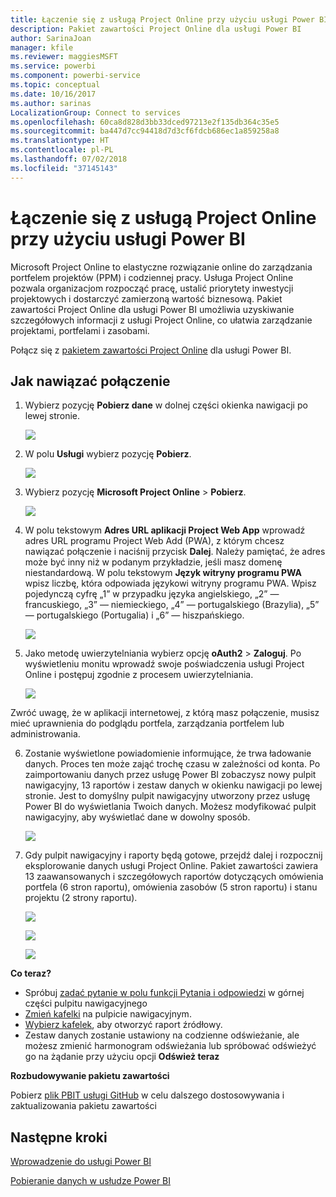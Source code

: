 ```yaml
---
title: Łączenie się z usługą Project Online przy użyciu usługi Power BI
description: Pakiet zawartości Project Online dla usługi Power BI
author: SarinaJoan
manager: kfile
ms.reviewer: maggiesMSFT
ms.service: powerbi
ms.component: powerbi-service
ms.topic: conceptual
ms.date: 10/16/2017
ms.author: sarinas
LocalizationGroup: Connect to services
ms.openlocfilehash: 60ca8d828d3bb33dced97213e2f135db364c35e5
ms.sourcegitcommit: ba447d7cc94418d7d3cf6fdcb686ec1a859258a8
ms.translationtype: HT
ms.contentlocale: pl-PL
ms.lasthandoff: 07/02/2018
ms.locfileid: "37145143"
---
```

# <a name="connect-to-project-online-with-power-bi"></a>Łączenie się z usługą Project Online przy użyciu usługi Power BI
Microsoft Project Online to elastyczne rozwiązanie online do zarządzania portfelem projektów (PPM) i codziennej pracy. Usługa Project Online pozwala organizacjom rozpocząć pracę, ustalić priorytety inwestycji projektowych i dostarczyć zamierzoną wartość biznesową. Pakiet zawartości Project Online dla usługi Power BI umożliwia uzyskiwanie szczegółowych informacji z usługi Project Online, co ułatwia zarządzanie projektami, portfelami i zasobami.

Połącz się z [pakietem zawartości Project Online](https://app.powerbi.com/getdata/services/project-online) dla usługi Power BI.

## <a name="how-to-connect"></a>Jak nawiązać połączenie
1. Wybierz pozycję **Pobierz dane** w dolnej części okienka nawigacji po lewej stronie.
   
    ![](media/service-connect-to-project-online/getdata.png)
2. W polu **Usługi** wybierz pozycję **Pobierz**.
   
   ![](media/service-connect-to-project-online/services.png)
3. Wybierz pozycję **Microsoft Project Online** \> **Pobierz**.
   
   ![](media/service-connect-to-project-online/mproject.png)
4. W polu tekstowym **Adres URL aplikacji Project Web App** wprowadź adres URL programu Project Web Add (PWA), z którym chcesz nawiązać połączenie i naciśnij przycisk **Dalej**. Należy pamiętać, że adres może być inny niż w podanym przykładzie, jeśli masz domenę niestandardową. W polu tekstowym **Język witryny programu PWA** wpisz liczbę, która odpowiada językowi witryny programu PWA. Wpisz pojedynczą cyfrę „1” w przypadku języka angielskiego, „2” — francuskiego, „3” — niemieckiego, „4” — portugalskiego (Brazylia), „5” — portugalskiego (Portugalia) i „6” — hiszpańskiego. 
   
    ![](media/service-connect-to-project-online/params.png)
5. Jako metodę uwierzytelniania wybierz opcję **oAuth2** \> **Zaloguj**. Po wyświetleniu monitu wprowadź swoje poświadczenia usługi Project Online i postępuj zgodnie z procesem uwierzytelniania.
   
    ![](media/service-connect-to-project-online/creds.png)
    
Zwróć uwagę, że w aplikacji internetowej, z którą masz połączenie, musisz mieć uprawnienia do podglądu portfela, zarządzania portfelem lub administrowania.

6. Zostanie wyświetlone powiadomienie informujące, że trwa ładowanie danych. Proces ten może zająć trochę czasu w zależności od konta. Po zaimportowaniu danych przez usługę Power BI zobaczysz nowy pulpit nawigacyjny, 13 raportów i zestaw danych w okienku nawigacji po lewej stronie. Jest to domyślny pulpit nawigacyjny utworzony przez usługę Power BI do wyświetlania Twoich danych. Możesz modyfikować pulpit nawigacyjny, aby wyświetlać dane w dowolny sposób.

   ![](media/service-connect-to-project-online/dashboard2.png)

7. Gdy pulpit nawigacyjny i raporty będą gotowe, przejdź dalej i rozpocznij eksplorowanie danych usługi Project Online. Pakiet zawartości zawiera 13 zaawansowanych i szczegółowych raportów dotyczących omówienia portfela (6 stron raportu), omówienia zasobów (5 stron raportu) i stanu projektu (2 strony raportu). 

   ![](media/service-connect-to-project-online/report1.png)
   
   ![](media/service-connect-to-project-online/report3.png)
   
   ![](media/service-connect-to-project-online/report2.png)

**Co teraz?**

* Spróbuj [zadać pytanie w polu funkcji Pytania i odpowiedzi](power-bi-q-and-a.md) w górnej części pulpitu nawigacyjnego
* [Zmień kafelki](service-dashboard-edit-tile.md) na pulpicie nawigacyjnym.
* [Wybierz kafelek](service-dashboard-tiles.md), aby otworzyć raport źródłowy.
* Zestaw danych zostanie ustawiony na codzienne odświeżanie, ale możesz zmienić harmonogram odświeżania lub spróbować odświeżyć go na żądanie przy użyciu opcji **Odśwież teraz**

**Rozbudowywanie pakietu zawartości**

Pobierz [plik PBIT usługi GitHub](https://github.com/OfficeDev/Project-Power-BI-Content-Packs) w celu dalszego dostosowywania i zaktualizowania pakietu zawartości

## <a name="next-steps"></a>Następne kroki
[Wprowadzenie do usługi Power BI](service-get-started.md)

[Pobieranie danych w usłudze Power BI](service-get-data.md)

